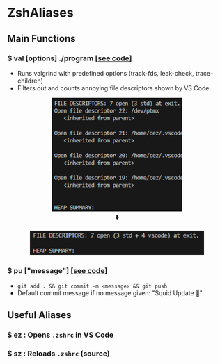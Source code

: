 # ZshAliases

## Main Functions

### $ **val [options] ./program** [[see code](.zshrc#L35)]
- Runs valgrind with predefined options (track-fds, leak-check, trace-children)
- Filters out and counts annoying file descriptors shown by VS Code

<p align="center">
  <img src="imgs/0.png" alt="0.png" width="300"><br>
  <b>⬇️<br></b><br>
  <img src="imgs/1.png" alt="1.png" width="400">
</p>

### $ **pu ["message"]** [[see code](.zshrc#L19)]
- `git add . && git commit -m <message> && git push`
- Default commit message if no message given: "Squid Update 🦑"

## Useful Aliases

### $ **ez** : Opens `.zshrc` in VS Code  
### $ **sz** : Reloads `.zshrc` (source)
